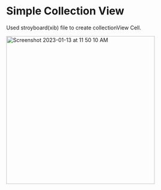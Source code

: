 # Simple Collection View

Used stroyboard(xib) file to create collectionView Cell.

<img width="395" alt="Screenshot 2023-01-13 at 11 50 10 AM" src="https://user-images.githubusercontent.com/50268315/212247080-e15e6307-58f2-4d27-a2c3-c6c849e74f6a.png">
